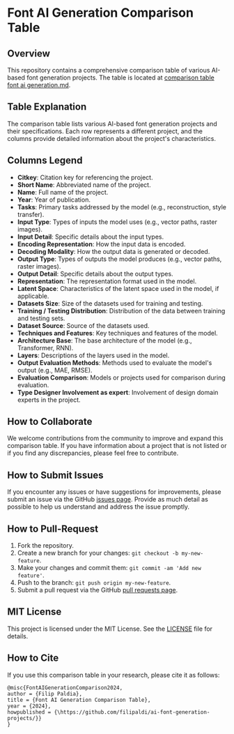 # Font AI Generation Comparison Table

## Overview
This repository contains a comprehensive comparison table of various AI-based font generation projects. The table is located at [comparison table font ai generation.md](https://github.com/filipaldi/ai-font-generation-projects/blob/a70df9c0ebb9b63896d1d8211a481860c7243753/comparison%20table%20font%20ai%20generation.md).

## Table Explanation
The comparison table lists various AI-based font generation projects and their specifications. Each row represents a different project, and the columns provide detailed information about the project's characteristics.

## Columns Legend
- **Citkey**: Citation key for referencing the project.
- **Short Name**: Abbreviated name of the project.
- **Name**: Full name of the project.
- **Year**: Year of publication.
- **Tasks**: Primary tasks addressed by the model (e.g., reconstruction, style transfer).
- **Input Type**: Types of inputs the model uses (e.g., vector paths, raster images).
- **Input Detail**: Specific details about the input types.
- **Encoding Representation**: How the input data is encoded.
- **Decoding Modality**: How the output data is generated or decoded.
- **Output Type**: Types of outputs the model produces (e.g., vector paths, raster images).
- **Output Detail**: Specific details about the output types.
- **Representation**: The representation format used in the model.
- **Latent Space**: Characteristics of the latent space used in the model, if applicable.
- **Datasets Size**: Size of the datasets used for training and testing.
- **Training / Testing Distribution**: Distribution of the data between training and testing sets.
- **Dataset Source**: Source of the datasets used.
- **Techniques and Features**: Key techniques and features of the model.
- **Architecture Base**: The base architecture of the model (e.g., Transformer, RNN).
- **Layers**: Descriptions of the layers used in the model.
- **Output Evaluation Methods**: Methods used to evaluate the model's output (e.g., MAE, RMSE).
- **Evaluation Comparison**: Models or projects used for comparison during evaluation.
- **Type Designer Involvement as expert**: Involvement of design domain experts in the project.

## How to Collaborate
We welcome contributions from the community to improve and expand this comparison table. If you have information about a project that is not listed or if you find any discrepancies, please feel free to contribute.

## How to Submit Issues
If you encounter any issues or have suggestions for improvements, please submit an issue via the GitHub [issues page](https://github.com/filipaldi/ai-font-generation-projects/issues). Provide as much detail as possible to help us understand and address the issue promptly.

## How to Pull-Request
1. Fork the repository.
2. Create a new branch for your changes: `git checkout -b my-new-feature`.
3. Make your changes and commit them: `git commit -am 'Add new feature'`.
4. Push to the branch: `git push origin my-new-feature`.
5. Submit a pull request via the GitHub [pull requests page](https://github.com/filipaldi/ai-font-generation-projects/pulls).

## MIT License
This project is licensed under the MIT License. See the [LICENSE](LICENSE) file for details.

## How to Cite
If you use this comparison table in your research, please cite it as follows:
```
@misc{FontAIGenerationComparison2024,
author = {Filip Paldia},
title = {Font AI Generation Comparison Table},
year = {2024},
howpublished = {\https://github.com/filipaldi/ai-font-generation-projects/}}
}
```
